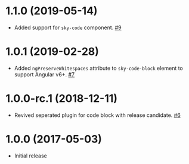 # 1.1.0 (2019-05-14)

- Added support for `sky-code` component. [#9](https://github.com/blackbaud/skyux-builder-plugin-code-block/pull/9)

# 1.0.1 (2019-02-28)

- Added `ngPreserveWhitespaces` attribute to `sky-code-block` element to support Angular v6+. [#7](https://github.com/blackbaud/skyux-builder-plugin-code-block/pull/7)

# 1.0.0-rc.1 (2018-12-11)

- Revived seperated plugin for code block with release candidate. [#6](https://github.com/blackbaud/skyux-builder-plugin-code-block/pull/6)

# 1.0.0 (2017-05-03)

- Initial release
